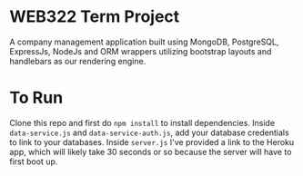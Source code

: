 # WEB322 Term Project
A company management application built using MongoDB, PostgreSQL, ExpressJs, NodeJs and ORM wrappers utilizing bootstrap layouts and handlebars as our rendering engine.

# To Run
Clone this repo and first do `npm install` to install dependencies. Inside `data-service.js` and `data-service-auth.js`, add your database credentials to link to your databases. Inside `server.js` I've provided a link to the Heroku app, which will likely take 30 seconds or so because the server will have to first boot up.
